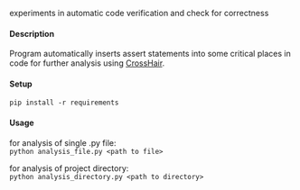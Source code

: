 experiments in automatic code verification and check for correctness  

#### Description  
Program automatically inserts assert statements into some critical places in code for further analysis using [CrossHair](https://github.com/pschanely/CrossHair).  
  
#### Setup  
`pip install -r requirements`

#### Usage  
for analysis of single .py file:  
`python analysis_file.py <path to file>`  
  
for analysis of project directory:  
`python analysis_directory.py <path to directory>`
